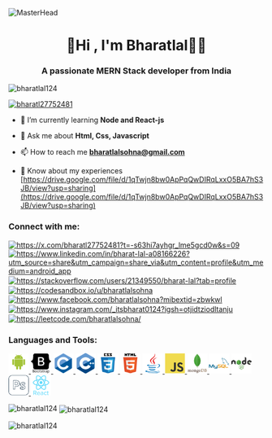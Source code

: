 ![MasterHead](https://user-images.githubusercontent.com/74038190/241765440-80728820-e06b-4f96-9c9e-9df46f0cc0a5.gif)





<h1 align="center">👋Hi , I'm Bharatlal🙋‍♂️</h1>
<h3 align="center">A passionate MERN Stack developer from India</h3>
<!-- <img align="right" alt="Coding" width="400" src"https://cdn.dribbble.com/users/1162077/screenshots/3848914/programmer.gif"> -->

<p align="left"> <img src="https://komarev.com/ghpvc/?username=bharatlal124&label=Profile%20views&color=0e75b6&style=flat" alt="bharatlal124" /> </p> 

<p align="left"> <a href="https://x.com/bharatl27752481" target="blank"><img src="https://img.shields.io/twitter/follow/https://x.com/bharatl27752481?t=-s63hi7ayhgr_lme5gcd0w&s=09?logo=twitter&style=for-the-badge" alt="bharatl27752481" /></a> </p>

- 🌱 I’m currently learning **Node and React-js**

- 💬 Ask me about **Html, Css, Javascript**

- 📫 How to reach me **bharatlalsohna@gmail.com**

- 📄 Know about my experiences [https://drive.google.com/file/d/1qTwjn8bw0ApPqQwDIRqLxxO5BA7hS3JB/view?usp=sharing](https://drive.google.com/file/d/1qTwjn8bw0ApPqQwDIRqLxxO5BA7hS3JB/view?usp=sharing)

<h3 align="left">Connect with me:</h3>
<p align="left">
<a href="https://twitter.com/https://x.com/bharatl27752481?t=-s63hi7ayhgr_lme5gcd0w&s=09" target="blank"><img align="center" src="https://raw.githubusercontent.com/rahuldkjain/github-profile-readme-generator/master/src/images/icons/Social/twitter.svg" alt="https://x.com/bharatl27752481?t=-s63hi7ayhgr_lme5gcd0w&s=09" height="30" width="40" /></a>
<a href="https://linkedin.com/in/https://www.linkedin.com/in/bharat-lal-a08166226?utm_source=share&utm_campaign=share_via&utm_content=profile&utm_medium=android_app" target="blank"><img align="center" src="https://raw.githubusercontent.com/rahuldkjain/github-profile-readme-generator/master/src/images/icons/Social/linked-in-alt.svg" alt="https://www.linkedin.com/in/bharat-lal-a08166226?utm_source=share&utm_campaign=share_via&utm_content=profile&utm_medium=android_app" height="30" width="40" /></a>
<a href="https://stackoverflow.com/users/https://stackoverflow.com/users/21349550/bharat-lal?tab=profile" target="blank"><img align="center" src="https://raw.githubusercontent.com/rahuldkjain/github-profile-readme-generator/master/src/images/icons/Social/stack-overflow.svg" alt="https://stackoverflow.com/users/21349550/bharat-lal?tab=profile" height="30" width="40" /></a>
<a href="https://codesandbox.com/https://codesandbox.io/u/bharatlalsohna" target="blank"><img align="center" src="https://raw.githubusercontent.com/rahuldkjain/github-profile-readme-generator/master/src/images/icons/Social/codesandbox.svg" alt="https://codesandbox.io/u/bharatlalsohna" height="30" width="40" /></a>
<a href="https://fb.com/https://www.facebook.com/bharatlalsohna?mibextid=zbwkwl" target="blank"><img align="center" src="https://raw.githubusercontent.com/rahuldkjain/github-profile-readme-generator/master/src/images/icons/Social/facebook.svg" alt="https://www.facebook.com/bharatlalsohna?mibextid=zbwkwl" height="30" width="40" /></a>
<a href="https://instagram.com/https://www.instagram.com/_itsbharat0124?igsh=otjidtziodltanju" target="blank"><img align="center" src="https://raw.githubusercontent.com/rahuldkjain/github-profile-readme-generator/master/src/images/icons/Social/instagram.svg" alt="https://www.instagram.com/_itsbharat0124?igsh=otjidtziodltanju" height="30" width="40" /></a>
<a href="https://www.leetcode.com/https://leetcode.com/bharatlalsohna/" target="blank"><img align="center" src="https://raw.githubusercontent.com/rahuldkjain/github-profile-readme-generator/master/src/images/icons/Social/leet-code.svg" alt="https://leetcode.com/bharatlalsohna/" height="30" width="40" /></a>
</p>

<h3 align="left">Languages and Tools:</h3>
<p align="left"> <a href="https://developer.android.com" target="_blank" rel="noreferrer"> <img src="https://raw.githubusercontent.com/devicons/devicon/master/icons/android/android-original-wordmark.svg" alt="android" width="40" height="40"/> </a> <a href="https://getbootstrap.com" target="_blank" rel="noreferrer"> <img src="https://raw.githubusercontent.com/devicons/devicon/master/icons/bootstrap/bootstrap-plain-wordmark.svg" alt="bootstrap" width="40" height="40"/> </a> <a href="https://www.cprogramming.com/" target="_blank" rel="noreferrer"> <img src="https://raw.githubusercontent.com/devicons/devicon/master/icons/c/c-original.svg" alt="c" width="40" height="40"/> </a> <a href="https://www.w3schools.com/cpp/" target="_blank" rel="noreferrer"> <img src="https://raw.githubusercontent.com/devicons/devicon/master/icons/cplusplus/cplusplus-original.svg" alt="cplusplus" width="40" height="40"/> </a> <a href="https://www.w3schools.com/css/" target="_blank" rel="noreferrer"> <img src="https://raw.githubusercontent.com/devicons/devicon/master/icons/css3/css3-original-wordmark.svg" alt="css3" width="40" height="40"/> </a> <a href="https://www.w3.org/html/" target="_blank" rel="noreferrer"> <img src="https://raw.githubusercontent.com/devicons/devicon/master/icons/html5/html5-original-wordmark.svg" alt="html5" width="40" height="40"/> </a> <a href="https://www.java.com" target="_blank" rel="noreferrer"> <img src="https://raw.githubusercontent.com/devicons/devicon/master/icons/java/java-original.svg" alt="java" width="40" height="40"/> </a> <a href="https://developer.mozilla.org/en-US/docs/Web/JavaScript" target="_blank" rel="noreferrer"> <img src="https://raw.githubusercontent.com/devicons/devicon/master/icons/javascript/javascript-original.svg" alt="javascript" width="40" height="40"/> </a> <a href="https://www.mongodb.com/" target="_blank" rel="noreferrer"> <img src="https://raw.githubusercontent.com/devicons/devicon/master/icons/mongodb/mongodb-original-wordmark.svg" alt="mongodb" width="40" height="40"/> </a> <a href="https://www.mysql.com/" target="_blank" rel="noreferrer"> <img src="https://raw.githubusercontent.com/devicons/devicon/master/icons/mysql/mysql-original-wordmark.svg" alt="mysql" width="40" height="40"/> </a> <a href="https://nodejs.org" target="_blank" rel="noreferrer"> <img src="https://raw.githubusercontent.com/devicons/devicon/master/icons/nodejs/nodejs-original-wordmark.svg" alt="nodejs" width="40" height="40"/> </a> <a href="https://www.photoshop.com/en" target="_blank" rel="noreferrer"> <img src="https://raw.githubusercontent.com/devicons/devicon/master/icons/photoshop/photoshop-line.svg" alt="photoshop" width="40" height="40"/> </a> <a href="https://reactjs.org/" target="_blank" rel="noreferrer"> <img src="https://raw.githubusercontent.com/devicons/devicon/master/icons/react/react-original-wordmark.svg" alt="react" width="40" height="40"/> </a> </p>

<p><img align="left" src="https://github-readme-stats.vercel.app/api/top-langs?username=bharatlal124&show_icons=true&locale=en&layout=compact" alt="bharatlal124" /></p>

<p>&nbsp;<img align="center" src="https://github-readme-stats.vercel.app/api?username=bharatlal124&show_icons=true&locale=en" alt="bharatlal124" /></p>

<p><img align="center" src="https://github-readme-streak-stats.herokuapp.com/?user=bharatlal124&" alt="bharatlal124" /></p>
